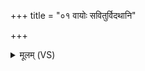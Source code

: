 +++
title = "०१ वायोः सवितुर्विदथानि"

+++
<details><summary>मूलम् (VS)</summary>

वा॒योः स॑वि॒तुर्वि॒दथा॑नि मन्महे॒ यावा॑त्म॒न्वद्वि॒शथो॒ यौ च॒ रक्ष॑थः।  
यौ विश्व॑स्य परि॒भू ब॑भू॒वथु॒स्तौ नो॑ मुञ्चत॒मंह॑सः ॥
</details>